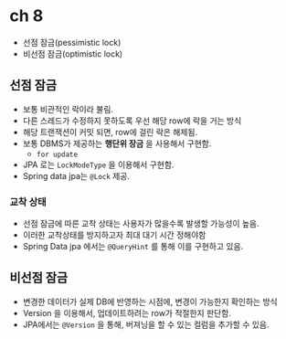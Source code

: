 
# ch 8
- 선점 잠금(pessimistic lock)
- 비선점 잠금(optimistic lock)

## 선점 잠금
- 보통 비관적인 락이라 불림.
- 다른 스레드가 수정하지 못하도록 우선 해당 row에 락을 거는 방식
- 해당 트랜잭션이 커밋 되면, row에 걸린 락은 해제됨.
- 보통 DBMS가 제공하는 **행단위 장금** 을 사용해서 구현함.
    - `for update`
- JPA 로는 `LockModeType` 을 이용해서 구현함.
- Spring data jpa는 `@Lock` 제공.

### 교착 상태
- 선점 잠금에 따른 교착 상태는 사용자가 많을수록 발생할 가능성이 높음.
- 이러한 교착상태를 방지하고자 최대 대기 시간 정해야함
- Spring Data jpa 에서는 `@QueryHint` 를 통해 이를 구현하고 있음.

## 비선점 잠금
- 변경한 데이터가 실제 DB에 반영하는 시점에, 변경이 가능한지 확인하는 방식
- Version 을 이용해서, 업데이트하려는 row가 적절한지 판단함.
- JPA에서는 `@Version` 을 통해, 버져닝을 할 수 있는 컬럼을 추가할 수 있음.